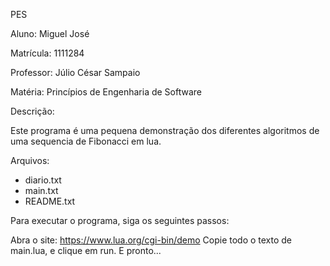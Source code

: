 PES

Aluno: Miguel José

Matrícula: 1111284

Professor: Júlio César Sampaio

Matéria: Princípios de Engenharia de Software

Descrição:

Este programa é uma pequena demonstração dos diferentes algoritmos de uma sequencia de Fibonacci em lua.

Arquivos:

- diario.txt
- main.txt
- README.txt

Para executar o programa, siga os seguintes passos:

Abra o site: https://www.lua.org/cgi-bin/demo
Copie todo o texto de main.lua, e clique em run. E pronto...
